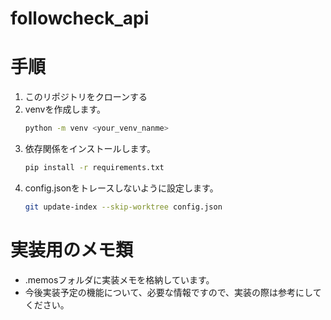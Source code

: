 # followcheck_api

# 手順
1. このリポジトリをクローンする
1. venvを作成します。
    ``` bash
    python -m venv <your_venv_nanme>
    ```
1. 依存関係をインストールします。
    ``` bash
    pip install -r requirements.txt
    ```
1. config.jsonをトレースしないように設定します。
    ``` bash
    git update-index --skip-worktree config.json
    ```

# 実装用のメモ類
- .memosフォルダに実装メモを格納しています。
- 今後実装予定の機能について、必要な情報ですので、実装の際は参考にしてください。 